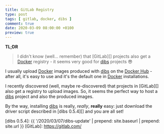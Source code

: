 ```yaml
---
title: GitLab Registry
type: post
tags: [ gitlab, docker, dibs ]
comment: true
date: 2020-03-09 08:00:00 +0100
preview: true
---
```


**TL;DR**

> I didn't know (well... remember) that [GitLab][] projects also get a
> [Docker][] registry - it seems very good for [dibs][] projects 😎

I usually upload [Docker][] images produced with [dibs][] on the [Docker
Hub][] - after all, it's easy to use and it's the default one in [Docker][]
installations.

I recently discovered (well, maybe re-discovered) that projects in
[GitLab][] also get a registry to upload images. So, it seems the perfect
way to host a [dibs][] project and also the produced images.

By the way, installing [dibs][] is really, *really*, **really** easy: just
download the driver script described in [dibs 0.5.4][] and you are all set!

[dibs]: http://blog.polettix.it/hi-from-dibs/
[Docker]: https://www.docker.com/
[Docker Hub]: https://hub.docker.com/
[dibs 0.5.4]: {{ '/2020/03/07/dibs-update' | prepend: site.baseurl | prepend: site.url }}
[GitLab]: https://gitlab.com/
